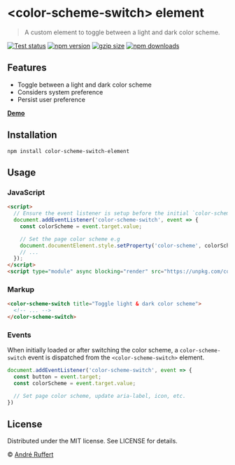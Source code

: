 # &lt;color-scheme-switch&gt; element

> A custom element to toggle between a light and dark color scheme.

[![Test status](https://img.shields.io/github/actions/workflow/status/andreruffert/color-scheme-switch-element/test.yml?label=Test&logo=github&color=lightyellow&labelColor=212121)](https://github.com/andreruffert/color-scheme-switch-element/actions/workflows/test.yml)
[![npm version](https://img.shields.io/npm/v/color-scheme-switch-element?color=lightyellow&labelColor=212121)](https://www.npmjs.com/package/color-scheme-switch-element)
[![gzip size](https://img.shields.io/badge/gzip-846B-lightyellow?labelColor=212121)](https://pkg-size.dev/color-scheme-switch-element@latest)
[![npm downloads](https://img.shields.io/npm/dm/color-scheme-switch-element?logo=npm&color=lightyellow&labelColor=212121)](https://www.npmjs.com/package/color-scheme-switch-element)

## Features

- Toggle between a light and dark color scheme
- Considers system preference
- Persist user preference

**[Demo](https://andreruffert.github.io/syntax-highlight-element)**

## Installation

```shell
npm install color-scheme-switch-element
```

## Usage

### JavaScript

```html
<script>
  // Ensure the event listener is setup before the initial `color-scheme-switch` event gets dispatched.
  document.addEventListener('color-scheme-switch', event => {
    const colorScheme = event.target.value;

    // Set the page color scheme e.g
    document.documentElement.style.setProperty('color-scheme', colorScheme);
    // ...
  });
</script>
<script type="module" async blocking="render" src="https://unpkg.com/color-scheme-switch-element@latest/dist/color-scheme-switch-element.js"></script>
```

<!--
Import as ES module:

```js
import ColorSchemeSwitchElement from 'color-scheme-switch-element?define=false'

// Ensure the event listener is setup before the initial `color-scheme-switch` event gets dispatched.
document.addEventListener('color-scheme-switch', event => {
  const colorScheme = event.target.value;

  // Set the page color scheme e.g
  document.documentElement.style.setProperty('color-scheme', colorScheme);
  // ...
});

ColorSchemeSwitchElement.define();
```
-->

### Markup

```html
<color-scheme-switch title="Toggle light & dark color scheme">
  <!-- ... -->
</color-scheme-switch>
```

### Events

When initially loaded or after switching the color scheme, a `color-scheme-switch` event is dispatched from the `<color-scheme-switch>` element.

```js
document.addEventListener('color-scheme-switch', event => {
  const button = event.target;
  const colorScheme = event.target.value;

  // Set page color scheme, update aria-label, icon, etc.
})
```

## License

Distributed under the MIT license. See LICENSE for details. 

© [André Ruffert](https://andreruffert.com)

